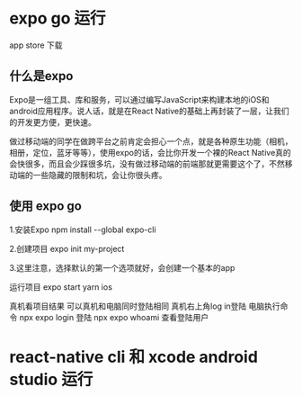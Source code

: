 # expo go 运行
app store 下载

## 什么是expo 
Expo是一组工具、库和服务，可以通过编写JavaScript来构建本地的iOS和android应用程序。说人话，就是在React Native的基础上再封装了一层，让我们的开发更方便，更快速。

做过移动端的同学在做跨平台之前肯定会担心一个点，就是各种原生功能（相机，相册，定位，蓝牙等等），使用expo的话，会比你开发一个裸的React Native真的会快很多，而且会少踩很多坑，没有做过移动端的前端那就更需要这个了，不然移动端的一些隐藏的限制和坑，会让你很头疼。

## 使用 expo go
1.安装Expo  npm install --global expo-cli

2.创建项目  expo init my-project

3.这里注意，选择默认的第一个选项就好，会创建一个基本的app

运行项目 expo start  yarn ios

真机看项目结果 可以真机和电脑同时登陆相同
真机右上角log in登陆 
电脑执行命令 npx expo login 登陆 npx expo whoami 查看登陆用户

# react-native cli 和 xcode android studio 运行

